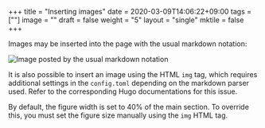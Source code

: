 +++
title =  "Inserting images"
date = 2020-03-09T14:06:22+09:00
tags = [""]
image = ""
draft = false
weight = "5"
layout = "single"
mktile = false
+++

Images may be inserted into the page with the usual markdown notation:

![Image posted by the usual markdown notation](/img/rabbit2.png)


It is also possible to insert an image using the HTML `img` tag, which requires additional settings in the `config.toml` depending on the markdown parser used. Refer to the corresponding Hugo documentations for this issue.

By default, the figure width is set to 40% of the main section. To override this, you must set the figure size manually using the `img` HTML tag.

